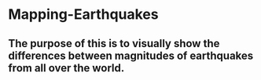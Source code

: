 # Mapping-Earthquakes

## The purpose of this is to visually show the differences between magnitudes of earthquakes from all over the world. 
